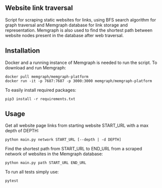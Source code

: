## Website link traversal

Script for scraping static websites for links, using BFS search algorithm for graph traversal and Memgraph database for link storage and representation. Memgraph is also used to find the shortest path between website nodes present in the database after web traversal.

## Installation
Docker and a running instance of Memgraph is needed to run the script. 
To download and run Memgraph:
```
docker pull memgraph/memgraph-platform
docker run -it -p 7687:7687 -p 3000:3000 memgraph/memgraph-platform
```
To easily install required packages:
```
pip3 install -r requirements.txt
```

## Usage
Get all website page links from starting website START_URL with a max depth of DEPTH:
```
python main.py network START_URL [--depth | -d DEPTH]
```
Find the shortest path from START_URL to END_URL from a scraped network of websites in the Memgraph database:
```
python main.py path START_URL END_URL
```
To run all tests simply use:
```
pytest
```
